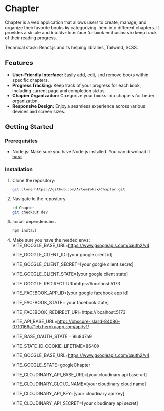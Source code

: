 # Chapter

Chapter is a web application that allows users to create, manage, and organize their favorite books by categorizing them into different chapters. It provides a simple and intuitive interface for book enthusiasts to keep track of their reading progress.

Technical stack: React.js and its helping libraries, Tailwind, SCSS.

## Features

- **User-Friendly Interface:** Easily add, edit, and remove books within specific chapters.
- **Progress Tracking:** Keep track of your progress for each book, including current page and completion status.
- **Chapter Organization:** Categorize your books into chapters for better organization.
- **Responsive Design:** Enjoy a seamless experience across various devices and screen sizes.

## Getting Started

### Prerequisites

- Node.js: Make sure you have Node.js installed. You can download it [here](https://nodejs.org/).

### Installation

1. Clone the repository:

   ```bash
   git clone https://github.com/ArtemBohak/Chapter.git

2. Navigate to the repository:
   ```bash
   cd Chapter
   git checkout dev
   

3. Install dependencies:
   ```bash
   npm install

4. Make sure you have the needed envs:
   VITE_GOOGLE_BASE_URL=https://www.googleapis.com/oauth2/v4

   VITE_GOOGLE_CLIENT_ID=[your google client id]

   VITE_GOOGLE_CLIENT_SECRET=[your google client secret]

   VITE_GOOGLE_CLIENT_STATE=[your google client state]

   VITE_GOOGLE_REDIRECT_URI=https://localhost:5173

   VITE_FACEBOOK_APP_ID=[your google facebook app id]

   VITE_FACEBOOK_STATE=[your facebook state]

   VITE_FACEBOOK_REDIRECT_URI=https://localhost:5173

   VITE_API_BASE_URL=https://obscure-island-84086-0710166a71eb.herokuapp.com/api/v1/

   VITE_BASE_OAUTH_STATE = 9lu8d7a9

   VITE_STATE_ID_COOKIE_LIFETIME=86400

   VITE_GOOGLE_BASE_URL=https://www.googleapis.com/oauth2/v4

   VITE_GOOGLE_STATE=googleChapter

   VITE_CLOUDINARY_API_BASE_URL=[your cloudinary api base url]

   VITE_CLOUDINARY_CLOUD_NAME=[your cloudinary cloud name]

   VITE_CLOUDINARY_API_KEY=[your cloudinary api key]

   VITE_CLOUDINARY_API_SECRET=[your cloudinary api secret]
